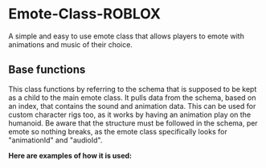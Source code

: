 # Emote-Class-ROBLOX
A simple and easy to use emote class that allows players to emote with animations and music of their choice.

## Base functions
This class functions by referring to the schema that is supposed to be kept as a child to the main emote class. It pulls data from the schema, based on an index, that contains the sound and animation data. This can be used for custom character rigs too, as it works by having an animation play on the humanoid. Be aware that the structure must be followed in the schema, per emote so nothing breaks, as the emote class specifically looks for "animationId" and "audioId". 

__Here are examples of how it is used:__
